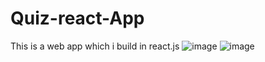 # Quiz-react-App
This is a web app which i build in react.js
![image](https://user-images.githubusercontent.com/96313339/173824706-bee01cbc-ea7e-43ce-b54e-d9d40a84c8f5.png)
![image](https://user-images.githubusercontent.com/96313339/173824855-b9a2fa92-cb22-449f-8bc5-3eae9697ddb2.png)
